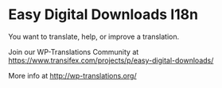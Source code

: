 #  Easy Digital Downloads I18n #

  You want to translate, help, or improve a translation.
  
  Join our WP-Translations Community at
  https://www.transifex.com/projects/p/easy-digital-downloads/

  More info at http://wp-translations.org/


